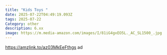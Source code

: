 ```yaml
---
title: "Kids Toys "
date: 2025-07-22T04:49:19.093Z
tags: 2025-07-22
Category: other
description: 6.xx
image: https://m.media-amazon.com/images/I/81iG4gxEO5L._AC_SL1500_.jpg
---
```

https://amzlink.to/az03MkEeFthgs ad